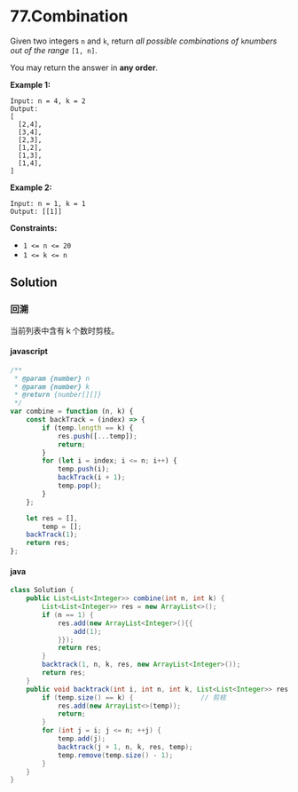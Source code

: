 # 77.Combination

Given two integers `n` and `k`, return _all possible combinations of_ `k`_numbers out of the range_ `[1, n]`.

You may return the answer in **any order**.

**Example 1:**

```text
Input: n = 4, k = 2
Output:
[
  [2,4],
  [3,4],
  [2,3],
  [1,2],
  [1,3],
  [1,4],
]
```

**Example 2:**

```text
Input: n = 1, k = 1
Output: [[1]]
```

**Constraints:**

-   `1 <= n <= 20`
-   `1 <= k <= n`

## Solution

### 回溯

当前列表中含有ｋ个数时剪枝。

#### javascript

```javascript
/**
 * @param {number} n
 * @param {number} k
 * @return {number[][]}
 */
var combine = function (n, k) {
    const backTrack = (index) => {
        if (temp.length == k) {
            res.push([...temp]);
            return;
        }
        for (let i = index; i <= n; i++) {
            temp.push(i);
            backTrack(i + 1);
            temp.pop();
        }
    };

    let res = [],
        temp = [];
    backTrack(1);
    return res;
};
```

#### java

```java
class Solution {
    public List<List<Integer>> combine(int n, int k) {
		List<List<Integer>> res = new ArrayList<>();
        if (n == 1) {
            res.add(new ArrayList<Integer>(){{
                add(1);
            }});
            return res;
        }
        backtrack(1, n, k, res, new ArrayList<Integer>());
        return res;
    }
    public void backtrack(int i, int n, int k, List<List<Integer>> res, ArrayList<Integer> temp) {
        if (temp.size() == k) {					// 剪枝
            res.add(new ArrayList<>(temp));
        	return;
        }
        for (int j = i; j <= n; ++j) {
            temp.add(j);
            backtrack(j + 1, n, k, res, temp);
            temp.remove(temp.size() - 1);
        }
    }
}
```
